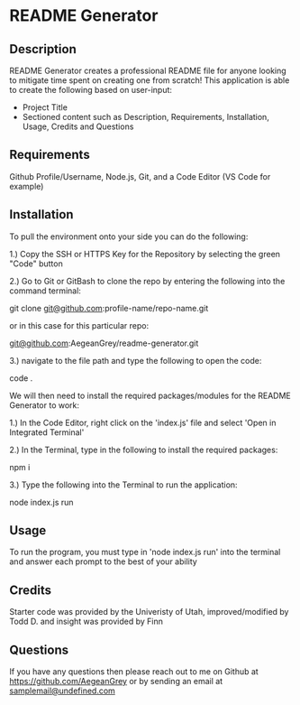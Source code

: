 # README Generator
  ## Description
  README Generator creates a professional README file for anyone looking to mitigate time spent on creating one from scratch!
  This application is able to create the following based on user-input:
  * Project Title
  * Sectioned content such as Description, Requirements, Installation, Usage, Credits and Questions


  ## Requirements
  Github Profile/Username, Node.js, Git, and a Code Editor (VS Code for example)
  


  ## Installation
  To pull the environment onto your side you can do the following:

1.) Copy the SSH or HTTPS Key for the Repository by selecting the green "Code" button

2.) Go to Git or GitBash to clone the repo by entering the following into the command terminal:

git clone git@github.com:profile-name/repo-name.git

or in this case for this particular repo:

git@github.com:AegeanGrey/readme-generator.git

3.) navigate to the file path and type the following to open the code:

code .
  
We will then need to install the required packages/modules for the README Generator to work:

1.) In the Code Editor, right click on the 'index.js' file and select 'Open in Integrated Terminal'

2.) In the Terminal, type in the following to install the required packages:

npm i

3.) Type the following into the Terminal to run the application:

node index.js run
  


  ## Usage
  To run the program, you must type in 'node index.js run' into the terminal and answer each prompt to the best of your ability
  


  ## Credits
  Starter code was provided by the Univeristy of Utah, improved/modified by Todd D. and insight was provided by Finn
  


  ## Questions
  If you have any questions then please reach out to me on Github at https://github.com/AegeanGrey or by sending an email at samplemail@undefined.com
  

